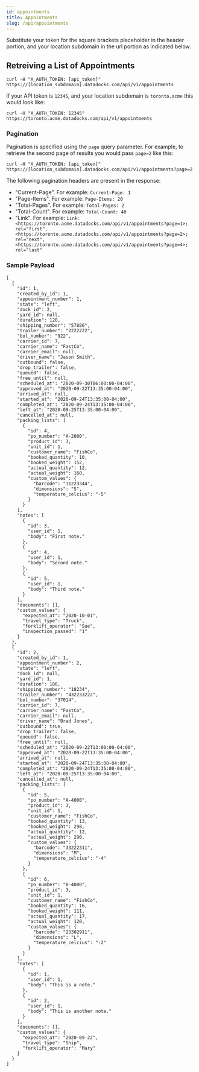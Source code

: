 ```yaml
---
id: appointments
title: Appointments
slug: /api/appointments
---
```


Substitute your token for the square brackets placeholder in the header portion, and your location subdomain in the url portion as indicated below.

## Retreiving a List of Appointments

```
curl -H "X_AUTH_TOKEN: [api_token]" https://[location_subdomain].datadocks.com/api/v1/appointments
```

If your API token is `12345`, and your location subdomain is `toronto.acme` this would look like:

```
curl -H "X_AUTH_TOKEN: 12345" https://toronto.acme.datadocks.com/api/v1/appointments
```

### Pagination

Pagination is specified using the `page` query parameter. For example, to retrieve the second page of results you would pass `page=2` like this:

```
curl -H "X_AUTH_TOKEN: [api_token]" https://[location_subdomain].datadocks.com/api/v1/appointments?page=2
```


The following pagination headers are present in the response:

* "Current-Page". For example: `Current-Page: 1`
* "Page-Items". For example: `Page-Items: 20`
* "Total-Pages". For example: `Total-Pages: 2`
* "Total-Count". For example: `Total-Count: 40`
* "Link". For example: `Link: <https://toronto.acme.datadocks.com/api/v1/appointments?page=1>; rel="first", <https://toronto.acme.datadocks.com/api/v1/appointments?page=2>; rel="next", <https://toronto.acme.datadocks.com/api/v1/appointments?page=4>; rel="last"`


### Sample Payload

```
[
  {
    "id": 1,
    "created_by_id": 1,
    "appointment_number": 1,
    "state": "left",
    "dock_id": 2,
    "yard_id": null,
    "duration": 120,
    "shipping_number": "57886",
    "trailer_number": "2222222",
    "bol_number": "922",
    "carrier_id": 7,
    "carrier_name": "FastCo",
    "carrier_email": null,
    "driver_name": "Jason Smith",
    "outbound": false,
    "drop_trailer": false,
    "queued": false,
    "free_until": null,
    "scheduled_at": "2020-09-30T06:00:00-04:00",
    "approved_at": "2020-09-22T13:35:00-04:00",
    "arrived_at": null,
    "started_at": "2020-09-24T13:35:00-04:00",
    "completed_at": "2020-09-24T13:35:00-04:00",
    "left_at": "2020-09-25T13:35:00-04:00",
    "cancelled_at": null,
    "packing_lists": [
      {
        "id": 4,
        "po_number": "A-2000",
        "product_id": 3,
        "unit_id": 1,
        "customer_name": "FishCo",
        "booked_quantity": 10,
        "booked_weight": 152,
        "actual_quantity": 12,
        "actual_weight": 160,
        "custom_values": {
          "barcode": "11223344",
          "dimensions": "S",
          "temperature_celcius": "-5"
        }
      }
    ],
    "notes": [
      {
        "id": 3,
        "user_id": 1,
        "body": "First note."
      },
      {
        "id": 4,
        "user_id": 1,
        "body": "Second note."
      },
      {
        "id": 5,
        "user_id": 1,
        "body": "Third note."
      }
    ],
    "documents": [],
    "custom_values": {
      "expected_at": "2020-10-01",
      "travel_type": "Truck",
      "forklift_operator": "Sue",
      "inspection_passed": "1"
    }
  },
  {
    "id": 2,
    "created_by_id": 1,
    "appointment_number": 2,
    "state": "left",
    "dock_id": null,
    "yard_id": 1,
    "duration": 180,
    "shipping_number": "18234",
    "trailer_number": "432233222",
    "bol_number": "37014",
    "carrier_id": 7,
    "carrier_name": "FastCo",
    "carrier_email": null,
    "driver_name": "Brad Jones",
    "outbound": true,
    "drop_trailer": false,
    "queued": false,
    "free_until": null,
    "scheduled_at": "2020-09-22T13:00:00-04:00",
    "approved_at": "2020-09-22T13:35:00-04:00",
    "arrived_at": null,
    "started_at": "2020-09-24T13:35:00-04:00",
    "completed_at": "2020-09-24T13:35:00-04:00",
    "left_at": "2020-09-25T13:35:00-04:00",
    "cancelled_at": null,
    "packing_lists": [
      {
        "id": 5,
        "po_number": "A-4000",
        "product_id": 3,
        "unit_id": 1,
        "customer_name": "FishCo",
        "booked_quantity": 13,
        "booked_weight": 298,
        "actual_quantity": 12,
        "actual_weight": 290,
        "custom_values": {
          "barcode": "33222311",
          "dimensions": "M",
          "temperature_celcius": "-4"
        }
      },
      {
        "id": 6,
        "po_number": "B-4000",
        "product_id": 3,
        "unit_id": 1,
        "customer_name": "FishCo",
        "booked_quantity": 16,
        "booked_weight": 111,
        "actual_quantity": 17,
        "actual_weight": 120,
        "custom_values": {
          "barcode": "23302911",
          "dimensions": "L",
          "temperature_celcius": "-2"
        }
      }
    ],
    "notes": [
      {
        "id": 1,
        "user_id": 1,
        "body": "This is a note."
      },
      {
        "id": 2,
        "user_id": 1,
        "body": "This is another note."
      }
    ],
    "documents": [],
    "custom_values": {
      "expected_at": "2020-09-22",
      "travel_type": "Ship",
      "forklift_operator": "Mary"
    }
  }
]
```
